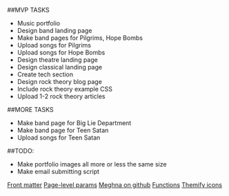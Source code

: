 ##MVP TASKS
* Music portfolio
* Design band landing page
* Make band pages for Pilgrims, Hope Bombs
* Upload songs for Pilgrims
* Upload songs for Hope Bombs
* Design theatre landing page
* Design classical landing page
* Create tech section
* Design rock theory blog page
* Include rock theory example CSS
* Upload 1-2 rock theory articles

##MORE TASKS
* Make band page for Big Lie Department
* Make band page for Teen Satan
* Upload songs for Teen Satan

##TODO:
* Make portfolio images all more or less the same size
* Make email submitting script


[Front matter](https://gohugo.io/content-management/front-matter/)
[Page-level params](https://gohugo.io/variables/page/#page-level-params)
[Meghna on github](https://github.com/themefisher/meghna-hugo)
[Functions](https://gohugo.io/functions/index-function/)
[Themify icons](https://themify.me/themify-icons)